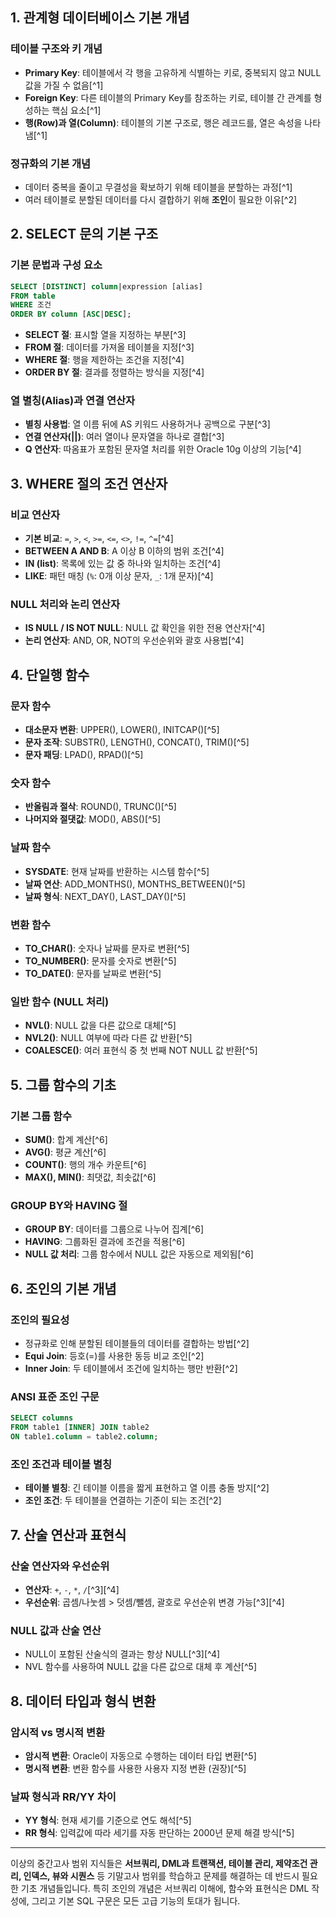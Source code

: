 
## 1. 관계형 데이터베이스 기본 개념

### 테이블 구조와 키 개념

- **Primary Key**: 테이블에서 각 행을 고유하게 식별하는 키로, 중복되지 않고 NULL 값을 가질 수 없음[^1]
- **Foreign Key**: 다른 테이블의 Primary Key를 참조하는 키로, 테이블 간 관계를 형성하는 핵심 요소[^1]
- **행(Row)과 열(Column)**: 테이블의 기본 구조로, 행은 레코드를, 열은 속성을 나타냄[^1]


### 정규화의 기본 개념

- 데이터 중복을 줄이고 무결성을 확보하기 위해 테이블을 분할하는 과정[^1]
- 여러 테이블로 분할된 데이터를 다시 결합하기 위해 **조인**이 필요한 이유[^2]


## 2. SELECT 문의 기본 구조

### 기본 문법과 구성 요소

```sql
SELECT [DISTINCT] column|expression [alias]
FROM table
WHERE 조건
ORDER BY column [ASC|DESC];
```

- **SELECT 절**: 표시할 열을 지정하는 부분[^3]
- **FROM 절**: 데이터를 가져올 테이블을 지정[^3]
- **WHERE 절**: 행을 제한하는 조건을 지정[^4]
- **ORDER BY 절**: 결과를 정렬하는 방식을 지정[^4]


### 열 별칭(Alias)과 연결 연산자

- **별칭 사용법**: 열 이름 뒤에 AS 키워드 사용하거나 공백으로 구분[^3]
- **연결 연산자(||)**: 여러 열이나 문자열을 하나로 결합[^3]
- **Q 연산자**: 따옴표가 포함된 문자열 처리를 위한 Oracle 10g 이상의 기능[^4]


## 3. WHERE 절의 조건 연산자

### 비교 연산자

- **기본 비교**: `=`, `>`, `<`, `>=`, `<=`, `<>`, `!=`, `^=`[^4]
- **BETWEEN A AND B**: A 이상 B 이하의 범위 조건[^4]
- **IN (list)**: 목록에 있는 값 중 하나와 일치하는 조건[^4]
- **LIKE**: 패턴 매칭 (`%`: 0개 이상 문자, `_`: 1개 문자)[^4]


### NULL 처리와 논리 연산자

- **IS NULL / IS NOT NULL**: NULL 값 확인을 위한 전용 연산자[^4]
- **논리 연산자**: AND, OR, NOT의 우선순위와 괄호 사용법[^4]


## 4. 단일행 함수

### 문자 함수

- **대소문자 변환**: UPPER(), LOWER(), INITCAP()[^5]
- **문자 조작**: SUBSTR(), LENGTH(), CONCAT(), TRIM()[^5]
- **문자 패딩**: LPAD(), RPAD()[^5]


### 숫자 함수

- **반올림과 절삭**: ROUND(), TRUNC()[^5]
- **나머지와 절댓값**: MOD(), ABS()[^5]


### 날짜 함수

- **SYSDATE**: 현재 날짜를 반환하는 시스템 함수[^5]
- **날짜 연산**: ADD_MONTHS(), MONTHS_BETWEEN()[^5]
- **날짜 형식**: NEXT_DAY(), LAST_DAY()[^5]


### 변환 함수

- **TO_CHAR()**: 숫자나 날짜를 문자로 변환[^5]
- **TO_NUMBER()**: 문자를 숫자로 변환[^5]
- **TO_DATE()**: 문자를 날짜로 변환[^5]


### 일반 함수 (NULL 처리)

- **NVL()**: NULL 값을 다른 값으로 대체[^5]
- **NVL2()**: NULL 여부에 따라 다른 값 반환[^5]
- **COALESCE()**: 여러 표현식 중 첫 번째 NOT NULL 값 반환[^5]


## 5. 그룹 함수의 기초

### 기본 그룹 함수

- **SUM()**: 합계 계산[^6]
- **AVG()**: 평균 계산[^6]
- **COUNT()**: 행의 개수 카운트[^6]
- **MAX(), MIN()**: 최댓값, 최솟값[^6]


### GROUP BY와 HAVING 절

- **GROUP BY**: 데이터를 그룹으로 나누어 집계[^6]
- **HAVING**: 그룹화된 결과에 조건을 적용[^6]
- **NULL 값 처리**: 그룹 함수에서 NULL 값은 자동으로 제외됨[^6]


## 6. 조인의 기본 개념

### 조인의 필요성

- 정규화로 인해 분할된 테이블들의 데이터를 결합하는 방법[^2]
- **Equi Join**: 등호(=)를 사용한 동등 비교 조인[^2]
- **Inner Join**: 두 테이블에서 조건에 일치하는 행만 반환[^2]


### ANSI 표준 조인 구문

```sql
SELECT columns
FROM table1 [INNER] JOIN table2
ON table1.column = table2.column;
```


### 조인 조건과 테이블 별칭

- **테이블 별칭**: 긴 테이블 이름을 짧게 표현하고 열 이름 충돌 방지[^2]
- **조인 조건**: 두 테이블을 연결하는 기준이 되는 조건[^2]


## 7. 산술 연산과 표현식

### 산술 연산자와 우선순위

- **연산자**: `+`, `-`, `*`, `/`[^3][^4]
- **우선순위**: 곱셈/나눗셈 > 덧셈/뺄셈, 괄호로 우선순위 변경 가능[^3][^4]


### NULL 값과 산술 연산

- NULL이 포함된 산술식의 결과는 항상 NULL[^3][^4]
- NVL 함수를 사용하여 NULL 값을 다른 값으로 대체 후 계산[^5]


## 8. 데이터 타입과 형식 변환

### 암시적 vs 명시적 변환

- **암시적 변환**: Oracle이 자동으로 수행하는 데이터 타입 변환[^5]
- **명시적 변환**: 변환 함수를 사용한 사용자 지정 변환 (권장)[^5]


### 날짜 형식과 RR/YY 차이

- **YY 형식**: 현재 세기를 기준으로 연도 해석[^5]
- **RR 형식**: 입력값에 따라 세기를 자동 판단하는 2000년 문제 해결 방식[^5]

---

이상의 중간고사 범위 지식들은 **서브쿼리, DML과 트랜잭션, 테이블 관리, 제약조건 관리, 인덱스, 뷰와 시퀀스** 등 기말고사 범위를 학습하고 문제를 해결하는 데 반드시 필요한 기초 개념들입니다. 특히 조인의 개념은 서브쿼리 이해에, 함수와 표현식은 DML 작성에, 그리고 기본 SQL 구문은 모든 고급 기능의 토대가 됩니다.
